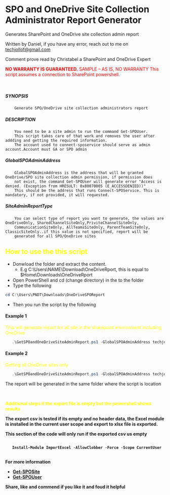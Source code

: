 # SPO and OneDrive Site Collection Administrator Report Generator
Generates SharePoint and OneDrive site collection admin report




Written by Daniel, if you have any error, reach out to me on techjollof@gmail.com

Comment prove read by Christabel a SharePoint and OneDrive Expert

<p style="color:red;"> <b>NO WARRANTY IS GUARANTEED.</b> SAMPLE – AS IS, NO WARRANTY This script assumes a connection to SharePoint powershell. </p>


<br>

##### SYNOPSIS
        Generate SPO/OneDrive site collection administrators report
        
 
##### DESCRIPTION
        You need to be a site admin to run the command Get-SPOUser.
        This script takes care of that work and removes the user after addding and getting the required information.
        The account used to connect-sposervice should serve as admin account.Account must GA or SPO admin
    
##### GlobalSPOAdminAddress
        GlobalSPOAdminAddress is the address that will be granted OneDrive/SPO site collection admin permission, if permission does 
        not exist, the command Get-SPOUser will generate error "Access is denied. (Exception from HRESULT: 0x80070005 (E_ACCESSDENIED))" 
        This should be the address that runs Connect-SPOService. This is mandatory, if not provided, it will requested.

##### SiteAdminReportType
        You can select type of report you want to generate, the values are OneDriveOnly, SharedChannelSiteOnly,PriviteChannelSiteOnly, 
        CommunicationSiteOnly, AllTeamsSiteOnly, ParentTeamSiteOnly, ClassicSiteOnly..if this value is not specified, report will be
        generated for all SPO/OneDrive sites
  

<h2 style="color:yellow;">  How to use the this script </h2>

- Donwload the folder and extract the content. 
  - E.g C:\Users\NAME\Download\OneDriveRport, this is equal to $Home\Downloads\OneDriveRport
- Open PowerShell and cd (change directory) in the to the folder
- Type the following


``` powershell
cd C:\Users\PNDT\Downloads\OneDriveSPOReport
```
- Then you run the script by the following

        
#### Example 1
<p style="color:yellow;"> This will generate report for all site in the sharepoint environment including OneDrive </p>

```powershell
   .\GetSPOandOneDriveSiteAdminReport.ps1 -GlobalSPOAdminAddress techjollof@constoso.com
```

#### Example 2
 <p style="color:yellow;"> Getting all OneDrive sites only </p>

 ``` powershell
    .\GetSPOandOneDriveSiteAdminReport.ps1 -GlobalSPOAdminAddress techjollof@constoso.com -SiteAdminReportType OneDriveOnly 
 ```


The report will be generated in the same folder where the script is location

<b><br>

<p style="color:yellow;"> Additional steps if the export file is empty but the powershell shows results  </p>

The export csv is tested if its empty and no header data, the Excel module is installed in the current user scope and 
export to xlsx file is exported.

This section of the code will only run if the exported csv us empty

```powershell

   Install-Module ImportExcel -AllowClobber -Force -Scope CurrentUser
   
```

For more information
- <a href ="https://learn.microsoft.com/en-us/powershell/module/sharepoint-online/get-sposite?view=sharepoint-ps" target = "_blank" > Get-SPOSite </a>
- <a href ="https://learn.microsoft.com/en-us/powershell/module/sharepoint-online/get-spouser?view=sharepoint-ps" target = "_blank" > Get-SPOUser</a>

Share, like and commend if you like it and foud it helpful